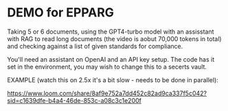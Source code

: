 # DEMO for EPPARG

Taking 5 or 6 documents, using the GPT4-turbo model with an assisstant with RAG to read long documents (the video is aobut 70,000 tokens in total) and checking against a list of given standards for compliance.

You'll need an assistant on OpenAI and an API key setup. The code has it set in the environment, you may wish to change this to a secerts vault.

EXAMPLE (watch this on 2.5x it's a bit slow - needs to be done in parallel):

https://www.loom.com/share/8af9e752a7dd452c82ad9ca337f5c042?sid=c1639dfe-b4a4-46de-853c-a08c3c1e200f
